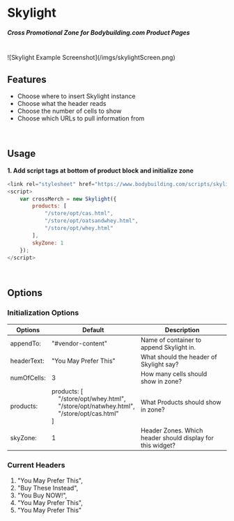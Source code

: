 # Skylight

##### Cross Promotional Zone for Bodybuilding.com Product Pages

<br />
![Skylight Example Screenshot](/imgs/skylightScreen.png)
<br />

## Features

* Choose where to insert Skylight instance
* Choose what the header reads
* Choose the number of cells to show
* Choose which URLs to pull information from

<br />

## Usage
**1. Add script tags at bottom of product block and initialize zone**

```javascript
<link rel="stylesheet" href="https://www.bodybuilding.com/scripts/skylight.min.js" />
<script>
    var crossMerch = new Skylight({
        products: [
            "/store/opt/cas.html",
            "/store/opt/oatsandwhey.html",
            "/store/opt/whey.html"
        ],
        skyZone: 1
    });
</script>
```
<br />

## Options


### Initialization Options

Options | Default | Description
------------ | ------------- | -------------
appendTo: | "#vendor-content" | Name of container to append Skylight in.
headerText: | "You May Prefer This" | What should the header of Skylight say?
numOfCells: | 3 | How many cells should show in zone?
products: | products: [<br>&nbsp;&nbsp;&nbsp;&nbsp;"/store/opt/whey.html",<br />&nbsp;&nbsp;&nbsp;&nbsp;"/store/opt/natwhey.html",<br />&nbsp;&nbsp;&nbsp;&nbsp;"/store/opt/cas.html"<br />] | What Products should show in zone?
skyZone: | 1 | Header Zones. Which header should display for this widget?

### Current Headers

1. "You May Prefer This",
2. "Buy These Instead",
3. "You Buy NOW!",
4. "You May Prefer This",
5. "You May Prefer This"

